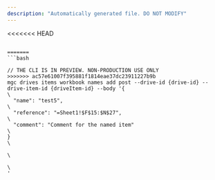 ```yaml
---
description: "Automatically generated file. DO NOT MODIFY"
---
```


<<<<<<< HEAD
```cli

=======
```bash

// THE CLI IS IN PREVIEW. NON-PRODUCTION USE ONLY
>>>>>>> ac57e61007f395881f1814eae37dc23911227b9b
mgc drives items workbook names add post --drive-id {drive-id} --drive-item-id {driveItem-id} --body '{\
  "name": "test5",\
  "reference": "=Sheet1!$F$15:$N$27",\
  "comment": "Comment for the named item"\
}\
\
\
'

```